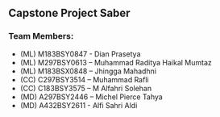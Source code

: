 ## Capstone Project Saber

### Team Members:
- (ML) M183BSY0847 - Dian Prasetya
- (ML) M297BSY0613 – Muhammad Raditya Haikal Mumtaz
- (ML) M183BSX0848 – Jhingga Mahadhni
- (CC) C297BSY3514 – Muhammad Rafli
- (CC) C183BSY3575 – M Alfahri Solehan
- (MD) A297BSY2446 – Michel Pierce Tahya
- (MD) A432BSY2611 - Alfi Sahri Aldi
